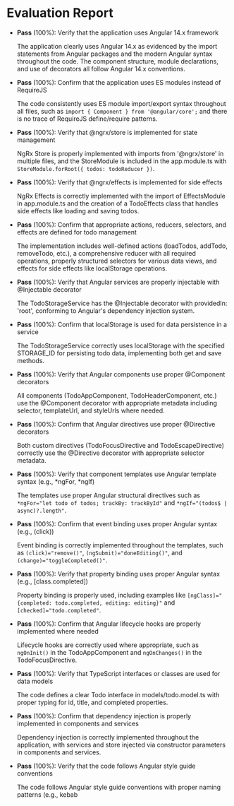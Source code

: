 # Evaluation Report

- **Pass** (100%): Verify that the application uses Angular 14.x framework
    
    The application clearly uses Angular 14.x as evidenced by the import statements from Angular packages and the modern Angular syntax throughout the code. The component structure, module declarations, and use of decorators all follow Angular 14.x conventions.

- **Pass** (100%): Confirm that the application uses ES modules instead of RequireJS
    
    The code consistently uses ES module import/export syntax throughout all files, such as `import { Component } from '@angular/core';` and there is no trace of RequireJS define/require patterns.

- **Pass** (100%): Verify that @ngrx/store is implemented for state management
    
    NgRx Store is properly implemented with imports from '@ngrx/store' in multiple files, and the StoreModule is included in the app.module.ts with `StoreModule.forRoot({ todos: todoReducer })`.

- **Pass** (100%): Verify that @ngrx/effects is implemented for side effects
    
    NgRx Effects is correctly implemented with the import of EffectsModule in app.module.ts and the creation of a TodoEffects class that handles side effects like loading and saving todos.

- **Pass** (100%): Confirm that appropriate actions, reducers, selectors, and effects are defined for todo management
    
    The implementation includes well-defined actions (loadTodos, addTodo, removeTodo, etc.), a comprehensive reducer with all required operations, properly structured selectors for various data views, and effects for side effects like localStorage operations.

- **Pass** (100%): Verify that Angular services are properly injectable with @Injectable decorator
    
    The TodoStorageService has the @Injectable decorator with providedIn: 'root', conforming to Angular's dependency injection system.

- **Pass** (100%): Confirm that localStorage is used for data persistence in a service
    
    The TodoStorageService correctly uses localStorage with the specified STORAGE_ID for persisting todo data, implementing both get and save methods.

- **Pass** (100%): Verify that Angular components use proper @Component decorators
    
    All components (TodoAppComponent, TodoHeaderComponent, etc.) use the @Component decorator with appropriate metadata including selector, templateUrl, and styleUrls where needed.

- **Pass** (100%): Confirm that Angular directives use proper @Directive decorators
    
    Both custom directives (TodoFocusDirective and TodoEscapeDirective) correctly use the @Directive decorator with appropriate selector metadata.

- **Pass** (100%): Verify that component templates use Angular template syntax (e.g., *ngFor, *ngIf)
    
    The templates use proper Angular structural directives such as `*ngFor="let todo of todos; trackBy: trackById"` and `*ngIf="(todos$ | async)?.length"`.

- **Pass** (100%): Confirm that event binding uses proper Angular syntax (e.g., (click))
    
    Event binding is correctly implemented throughout the templates, such as `(click)="remove()"`, `(ngSubmit)="doneEditing()"`, and `(change)="toggleCompleted()"`.

- **Pass** (100%): Verify that property binding uses proper Angular syntax (e.g., [class.completed])
    
    Property binding is properly used, including examples like `[ngClass]="{completed: todo.completed, editing: editing}"` and `[checked]="todo.completed"`.

- **Pass** (100%): Confirm that Angular lifecycle hooks are properly implemented where needed
    
    Lifecycle hooks are correctly used where appropriate, such as `ngOnInit()` in the TodoAppComponent and `ngOnChanges()` in the TodoFocusDirective.

- **Pass** (100%): Verify that TypeScript interfaces or classes are used for data models
    
    The code defines a clear Todo interface in models/todo.model.ts with proper typing for id, title, and completed properties.

- **Pass** (100%): Confirm that dependency injection is properly implemented in components and services
    
    Dependency injection is correctly implemented throughout the application, with services and store injected via constructor parameters in components and services.

- **Pass** (100%): Verify that the code follows Angular style guide conventions
    
    The code follows Angular style guide conventions with proper naming patterns (e.g., kebab
